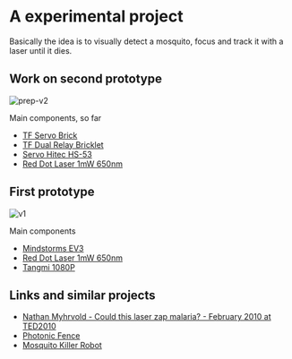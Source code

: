 # A experimental project 

Basically the idea is to visually detect a mosquito, focus and track it with a laser until it dies.

## Work on second prototype
![prep-v2](https://github.com/retomerz/mosquito/raw/master/docs/prep-v2.jpg)

Main components, so far

- [TF Servo Brick](https://www.tinkerforge.com/en/doc/Hardware/Bricks/Servo_Brick.html)
- [TF Dual Relay Bricklet](https://www.tinkerforge.com/en/shop/bricklets/io/dual-relay-bricklet.html)
- [Servo Hitec HS-53](https://www.tinkerforge.com/en/shop/accessories/motors/servo-hitec-hs-53.html)
- [Red Dot Laser 1mW 650nm](https://www.conrad.ch/de/lasermodul-punkt-rot-1-mw-laserfuchs-lfd650-1-129x20-816476.html)

## First prototype
![v1](https://github.com/retomerz/mosquito/raw/master/docs/v1.jpg)

Main components
- [Mindstorms EV3](https://www.amazon.de/dp/B00BMKLVJ6/ref=pe_3044161_189395811_TE_dp_1)
- [Red Dot Laser 1mW 650nm](https://www.conrad.de/de/lasermodul-punkt-rot-1-mw-laserfuchs-lfd650-112x45-nt-817808.html)
- [Tangmi 1080P](https://www.amazon.de/dp/B01J0RC5Z6/ref=pe_3044161_185740101_TE_item)

## Links and similar projects
- [Nathan Myhrvold - Could this laser zap malaria? - February 2010 at TED2010](https://www.ted.com/talks/nathan_myhrvold_could_this_laser_zap_malaria?language=en)
- [Photonic Fence](http://www.intellectualventures.com/inventions-patents/our-inventions/photonic-fence/)
- [Mosquito Killer Robot](http://en.leishen-lidar.com/product/miewenpao/index.html)
